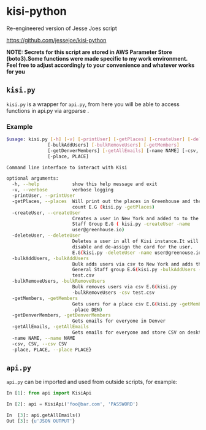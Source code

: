 # kisi-python
Re-engineered version of Jesse Joes script 

https://github.com/jessejoe/kisi-python

**NOTE: Secrets for this script are stored in AWS Parameter Store (boto3).Some functions were made specific to my work environment. Feel free to adjust accordingly to your convenience and whatever works for you**

## `kisi.py`
`kisi.py` is a wrapper for `api.py`, from here you will be able to access functions in api.py via argparse .

### Example
```bash
$usage: kisi.py [-h] [-v] [-printUser] [-getPlaces] [-createUser] [-deleteUser]
               [-bulkAddUsers] [-bulkRemoveUsers] [-getMembers]
               [-getDenverMembers] [-getAllEmails] [-name NAME] [-csv, CSV]
               [-place, PLACE]

Command line interface to interact with Kisi

optional arguments:
  -h, --help            show this help message and exit
  -v, --verbose         verbose logging
  -printUser, --printUser
  -getPlaces, --places  Will print out the places in Greenhouse and the member
                        count E.G (kisi.py -getPlaces)
  -createUser, --createUser
                        Creates a user in New York and added to to the General
                        Staff Group E.G ( kisi.py -createUser -name
                        user@greenhouse.io)
  -deleteUser, --deleteUser
                        Deletes a user in all of Kisi instance.It will also
                        disable and de-assign the card for the user.
                        E.G(kisi.py -deleteUser -name user@greenouse.io)
  -bulkAddUsers, -bulkAddUsers
                        Bulk adds users via csv to New York and adds them to
                        General Staff group E.G(kisi.py -bulkAddUsers -csv
                        test.csv
  -bulkRemoveUsers, -bulkRemoveUsers
                        Bulk removes users via csv E.G(kisi.py
                        -bulkRemoveUsers -csv test.csv
  -getMembers, -getMembers
                        Gets users for a place csv E.G(kisi.py -getMembers
                        -place DEN)
  -getDenverMembers, -getDenverMembers
                        Gets emails for everyone in Denver
  -getAllEmails, -getAllEmails
                        Gets emails for everyone and store CSV on desktop
  -name NAME, --name NAME
  -csv, CSV, --csv CSV
  -place, PLACE, --place PLACE}
```

## `api.py`
`api.py` can be imported and used from outside scripts, for example:
```python
In [1]: from api import KisiApi

In [2]: api = KisiApi('foo@bar.com', 'PASSWORD')

In  [3]: api.getAllEmails()
Out [3]: {u'JSON OUTPUT'}
```

